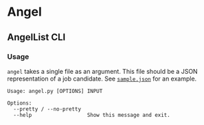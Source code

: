 # Angel
## AngelList CLI

### Usage

`angel` takes a single file as an argument. This file should be a JSON representation of a job candidate. See [`sample.json`](sample.json) for an example.

```
Usage: angel.py [OPTIONS] INPUT

Options:
  --pretty / --no-pretty
  --help                  Show this message and exit.
```